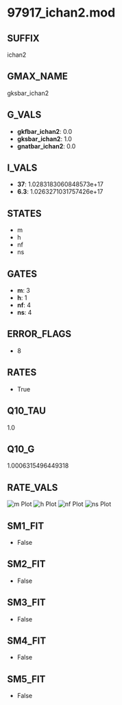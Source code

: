 # 97917_ichan2.mod

## SUFFIX

ichan2

## GMAX_NAME

gksbar_ichan2

## G_VALS

- **gkfbar_ichan2**: 0.0
- **gksbar_ichan2**: 1.0
- **gnatbar_ichan2**: 0.0

## I_VALS

- **37**: 1.0283183060848573e+17
- **6.3**: 1.0263271031757426e+17

## STATES

- m
- h
- nf
- ns

## GATES

- **m**: 3
- **h**: 1
- **nf**: 4
- **ns**: 4

## ERROR_FLAGS

- 8

## RATES

- True

## Q10_TAU

1.0

## Q10_G

1.0006315496449318

## RATE_VALS

![m Plot](/Users/pbozelos/Dropbox/icg-Chai-Panos/supermodels/output_markdown_files/K/97917_ichan2.mod/images/m.png)
![h Plot](/Users/pbozelos/Dropbox/icg-Chai-Panos/supermodels/output_markdown_files/K/97917_ichan2.mod/images/h.png)
![nf Plot](/Users/pbozelos/Dropbox/icg-Chai-Panos/supermodels/output_markdown_files/K/97917_ichan2.mod/images/nf.png)
![ns Plot](/Users/pbozelos/Dropbox/icg-Chai-Panos/supermodels/output_markdown_files/K/97917_ichan2.mod/images/ns.png)

## SM1_FIT

- False

## SM2_FIT

- False

## SM3_FIT

- False

## SM4_FIT

- False

## SM5_FIT

- False

